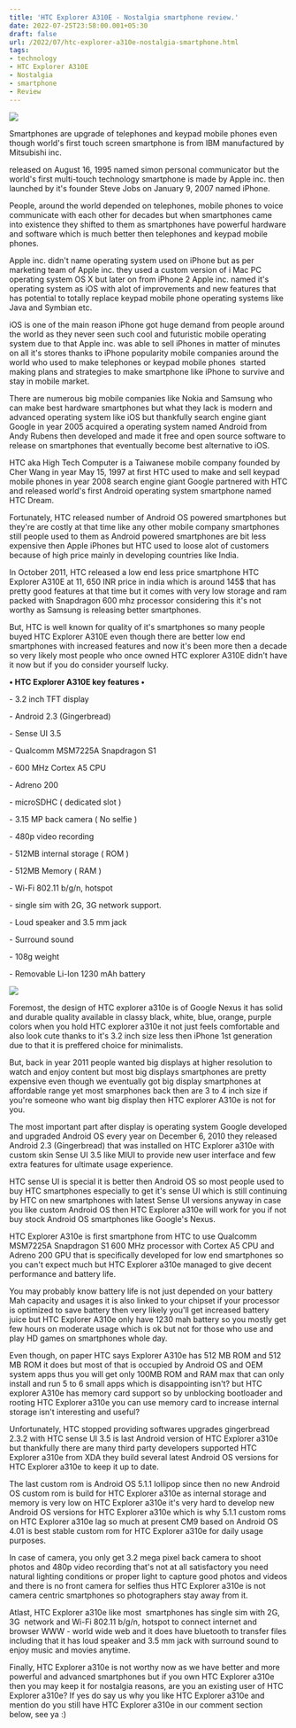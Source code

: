 ```yaml
---
title: 'HTC Explorer A310E - Nostalgia smartphone review.'
date: 2022-07-25T23:58:00.001+05:30
draft: false
url: /2022/07/htc-explorer-a310e-nostalgia-smartphone.html
tags: 
- technology
- HTC Explorer A310E
- Nostalgia
- smartphone
- Review
---
```


 [![](https://lh3.googleusercontent.com/-Mney9Qb8VWo/Yt7gwjpl7LI/AAAAAAAAMt4/HPr5RmJeENcFj9XYM_9-Nll6a_l-emoQACNcBGAsYHQ/s1600/1658773690481232-0.png)](https://lh3.googleusercontent.com/-Mney9Qb8VWo/Yt7gwjpl7LI/AAAAAAAAMt4/HPr5RmJeENcFj9XYM_9-Nll6a_l-emoQACNcBGAsYHQ/s1600/1658773690481232-0.png) 

  

Smartphones are upgrade of telephones and keypad mobile phones even though world's first touch screen smartphone is from IBM manufactured by Mitsubishi inc.

released on August 16, 1995 named simon personal communicator but the world's first multi-touch technology smartphone is made by Apple inc. then launched by it's founder Steve Jobs on January 9, 2007 named iPhone.

  

People, around the world depended on telephones, mobile phones to voice communicate with each other for decades but when smartphones came into existence they shifted to them as smartphones have powerful hardware and software which is much better then telephones and keypad mobile phones.

  

Apple inc. didn't name operating system used on iPhone but as per marketing team of Apple inc. they used a custom version of i Mac PC operating system OS X but later on from iPhone 2 Apple inc. named it's operating system as iOS with alot of improvements and new features that has potential to totally replace keypad mobile phone operating systems like Java and Symbian etc.

  

iOS is one of the main reason iPhone got huge demand from people around the world as they never seen such cool and futuristic mobile operating system due to that Apple inc. was able to sell iPhones in matter of minutes on all it's stores thanks to iPhone popularity mobile companies around the world who used to make telephones or keypad mobile phones  started making plans and strategies to make smartphone like iPhone to survive and stay in mobile market.

  

There are numerous big mobile companies like Nokia and Samsung who can make best hardware smartphones but what they lack is modern and advanced operating system like iOS but thankfully search engine giant Google in year 2005 acquired a operating system named Android from Andy Rubens then developed and made it free and open source software to release on smartphones that eventually become best alternative to iOS.

  

HTC aka High Tech Computer is a Taiwanese mobile company founded by Cher Wang in year May 15, 1997 at first HTC used to make and sell keypad mobile phones in year 2008 search engine giant Google partnered with HTC and released world's first Android operating system smartphone named HTC Dream.

  

Fortunately, HTC released number of Android OS powered smartphones but they're are costly at that time like any other mobile company smartphones still people used to them as Android powered smartphones are bit less expensive then Apple iPhones but HTC used to loose alot of customers because of high price mainly in developing countries like India.

  

In October 2011, HTC released a low end less price smartphone HTC Explorer A310E at 11, 650 INR price in india which is around 145$ that has pretty good features at that time but it comes with very low storage and ram packed with Snapdragon 600 mhz processor considering this it's not worthy as Samsung is releasing better smartphones.

  

But, HTC is well known for quality of it's smartphones so many people buyed HTC Explorer A310E even though there are better low end smartphones with increased features and now it's been more then a decade so very likely most people who once owned HTC explorer A310E didn't have it now but if you do consider yourself lucky.

  

**• HTC Explorer A310E key features •**

\- 3.2 inch TFT display

\- Android 2.3 (Gingerbread)

\- Sense UI 3.5

\- Qualcomm MSM7225A Snapdragon S1

\- 600 MHz Cortex A5 CPU

\- Adreno 200

\- microSDHC ( dedicated slot )

\- 3.15 MP back camera ( No selfie )

\- 480p video recording

\- 512MB internal storage ( ROM )

\- 512MB Memory ( RAM )

\- Wi-Fi 802.11 b/g/n, hotspot

\- single sim with 2G, 3G network support.

\- Loud speaker and 3.5 mm jack

\- Surround sound

\- 108g weight

\- Removable Li-Ion 1230 mAh battery

  

 [![](https://lh3.googleusercontent.com/-KBj7_K0Zo4Y/Yt90F_lwj9I/AAAAAAAAMuA/tPyoU8C1LLobceXxV2uQKpKbkNas7VlMQCNcBGAsYHQ/s1600/1658811411246805-0.png)](https://lh3.googleusercontent.com/-KBj7_K0Zo4Y/Yt90F_lwj9I/AAAAAAAAMuA/tPyoU8C1LLobceXxV2uQKpKbkNas7VlMQCNcBGAsYHQ/s1600/1658811411246805-0.png) 

  

  

Foremost, the design of HTC explorer a310e is of Google Nexus it has solid and durable quality available in classy black, white, blue, orange, purple colors when you hold HTC explorer a310e it not just feels comfortable and also look cute thanks to it's 3.2 inch size less then iPhone 1st generation due to that it is preffered choice for minimalists.

  

But, back in year 2011 people wanted big displays at higher resolution to watch and enjoy content but most big displays smartphones are pretty expensive even though we eventually got big display smartphones at affordable range yet most smarphones back then are 3 to 4 inch size if you're someone who want big display then HTC explorer A310e is not for you.

  

The most important part after display is operating system Google developed and upgraded Android OS every year on December 6, 2010 they released Android 2.3 (Gingerbread) that was installed on HTC Explorer a310e with custom skin Sense UI 3.5 like MIUI to provide new user interface and few extra features for ultimate usage experience.

  

HTC sense UI is special it is better then Android OS so most people used to buy HTC smartphones especially to get it's sense UI which is still continuing by HTC on new smartphones with latest Sense UI versions anyway in case you like custom Android OS then HTC Explorer a310e will work for you if not buy stock Android OS smartphones like Google's Nexus.

  

HTC Explorer A310e is first smartphone from HTC to use Qualcomm MSM7225A Snapdragon S1 600 MHz processor with Cortex A5 CPU and Adreno 200 GPU that is specifically developed for low end smartphones so you can't expect much but HTC Explorer a310e managed to give decent performance and battery life.

  

You may probably know battery life is not just depended on your battery Mah capacity and usages it is also linked to your chipset if your processor is optimized to save battery then very likely you'll get increased battery juice but HTC Explorer A310e only have 1230 mah battery so you mostly get few hours on moderate usage which is ok but not for those who use and play HD games on smartphones whole day.

  

Even though, on paper HTC says Explorer A310e has 512 MB ROM and 512 MB ROM it does but most of that is occupied by Android OS and OEM system apps thus you will get only 100MB ROM and RAM max that can only install and run 5 to 6 small apps which is disappointing isn't? but HTC explorer A310e has memory card support so by unblocking bootloader and rooting HTC Explorer a310e you can use memory card to increase internal storage isn't interesting and useful?

  

Unfortunately, HTC stopped providing softwares upgrades gingerbread 2.3.2 with HTC sense UI 3.5 is last Android version of HTC Explorer a310e but thankfully there are many third party developers supported HTC Explorer a310e from XDA they build several latest Android OS versions for HTC Explorer a310e to keep it up to date.

  

The last custom rom is Android OS 5.1.1 lollipop since then no new Android OS custom rom is build for HTC Explorer a310e as internal storage and memory is very low on HTC Explorer a310e it's very hard to develop new Android OS versions for HTC Explorer a310e which is why 5.1.1 custom roms on HTC Explorer a310e lag so much at present CM9 based on Android OS 4.01 is best stable custom rom for HTC Explorer a310e for daily usage purposes.

  

In case of camera, you only get 3.2 mega pixel back camera to shoot photos and 480p video recording that's not at all satisfactory you need natural lighting conditions or proper light to capture good photos and videos and there is no front camera for selfies thus HTC Explorer a310e is not camera centric smartphones so photographers stay away from it.

  

Atlast, HTC Explorer a310e like most  smartphones has single sim with 2G, 3G  network and Wi-Fi 802.11 b/g/n, hotspot to connect internet and browser WWW - world wide web and it does have bluetooth to transfer files including that it has loud speaker and 3.5 mm jack with surround sound to enjoy music and movies anytime.

  

Finally, HTC Explorer a310e is not worthy now as we have better and more powerful and advanced smartphones but if you own HTC Explorer a310e then you may keep it for nostalgia reasons, are you an existing user of HTC Explorer a310e? If yes do say us why you like HTC Explorer a310e and mention do you still have HTC Explorer a310e in our comment section below, see ya :)